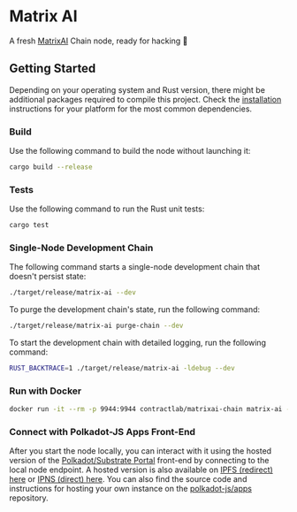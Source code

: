 # Matrix AI

A fresh [MatrixAI](https://substrate.io/) Chain node, ready for hacking :rocket:

## Getting Started

Depending on your operating system and Rust version, there might be additional packages required to compile this project.
Check the [installation](https://docs.substrate.io/install/) instructions for your platform for the most common dependencies.

### Build

Use the following command to build the node without launching it:

```sh
cargo build --release
```

### Tests

Use the following command to run the Rust unit tests:

```sh
cargo test
```

### Single-Node Development Chain

The following command starts a single-node development chain that doesn't persist state:

```sh
./target/release/matrix-ai --dev
```

To purge the development chain's state, run the following command:

```sh
./target/release/matrix-ai purge-chain --dev
```

To start the development chain with detailed logging, run the following command:

```sh
RUST_BACKTRACE=1 ./target/release/matrix-ai -ldebug --dev
```

### Run with Docker

```sh
docker run -it --rm -p 9944:9944 contractlab/matrixai-chain matrix-ai --dev --unsafe-ws-external
```

### Connect with Polkadot-JS Apps Front-End

After you start the node locally, you can interact with it using the hosted version of the [Polkadot/Substrate Portal](https://polkadot.js.org/apps/#/explorer?rpc=ws://localhost:9944) front-end by connecting to the local node endpoint.
A hosted version is also available on [IPFS (redirect) here](https://dotapps.io/) or [IPNS (direct) here](ipns://dotapps.io/?rpc=ws%3A%2F%2F127.0.0.1%3A9944#/explorer).
You can also find the source code and instructions for hosting your own instance on the [polkadot-js/apps](https://github.com/polkadot-js/apps) repository.
